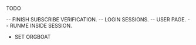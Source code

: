 TODO


-- FINISH SUBSCRIBE VERIFICATION.
-- LOGIN SESSIONS.
-- USER PAGE.
-- RUNME INSIDE SESSION.

- SET ORGBOAT
